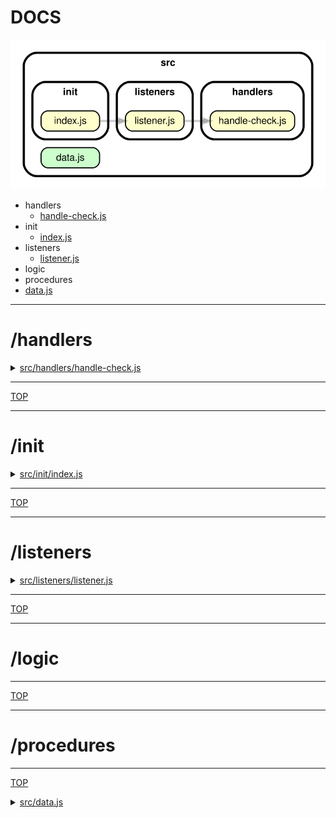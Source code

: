 <!-- BEGIN TITLE -->

# DOCS

<!-- END TITLE -->

<!-- BEGIN TREE -->

![dependency graph](./dependency-graph.svg)

<!-- END TREE -->

<!-- BEGIN TOC -->

- handlers
  - [handle-check.js](#srchandlershandle-checkjs)
- init
  - [index.js](#srcinitindexjs)
- listeners
  - [listener.js](#srclistenerslistenerjs)
- logic
- procedures
- [data.js](#srcdatajs)

<!-- END TOC -->

<!-- BEGIN DOCS -->

---

# /handlers

<details><summary><a href="../src/handlers/handle-check.js" id="srchandlershandle-checkjs">src/handlers/handle-check.js</a></summary>

</details>

---

[TOP](#DOCS)

---

# /init

<details><summary><a href="../src/init/index.js" id="srcinitindexjs">src/init/index.js</a></summary>

</details>

---

[TOP](#DOCS)

---

# /listeners

<details><summary><a href="../src/listeners/listener.js" id="srclistenerslistenerjs">src/listeners/listener.js</a></summary>

</details>

---

[TOP](#DOCS)

---

# /logic

---

[TOP](#DOCS)

---

# /procedures

---

[TOP](#DOCS)

<details><summary><a href="../src/data.js" id="srcdatajs">src/data.js</a></summary>

</details>

<!-- END DOCS -->
